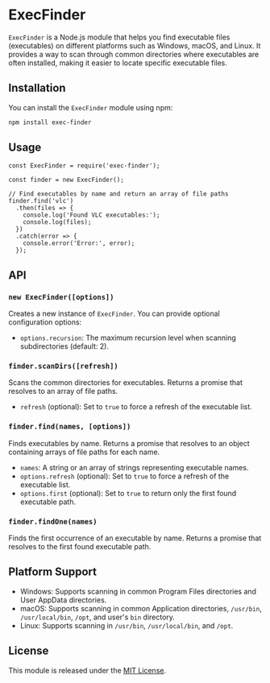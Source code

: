 # ExecFinder

`ExecFinder` is a Node.js module that helps you find executable files (executables) on different platforms such as Windows, macOS, and Linux. It provides a way to scan through common directories where executables are often installed, making it easier to locate specific executable files.

## Installation

You can install the `ExecFinder` module using npm:

```sh
npm install exec-finder
```

## Usage

```
const ExecFinder = require('exec-finder');

const finder = new ExecFinder();

// Find executables by name and return an array of file paths
finder.find('vlc')
  .then(files => {
    console.log('Found VLC executables:');
    console.log(files);
  })
  .catch(error => {
    console.error('Error:', error);
  });
```

## API

### `new ExecFinder([options])`

Creates a new instance of `ExecFinder`. You can provide optional configuration options:

- `options.recursion`: The maximum recursion level when scanning subdirectories (default: 2).

### `finder.scanDirs([refresh])`

Scans the common directories for executables. Returns a promise that resolves to an array of file paths.

- `refresh` (optional): Set to `true` to force a refresh of the executable list.

### `finder.find(names, [options])`

Finds executables by name. Returns a promise that resolves to an object containing arrays of file paths for each name.

- `names`: A string or an array of strings representing executable names.
- `options.refresh` (optional): Set to `true` to force a refresh of the executable list.
- `options.first` (optional): Set to `true` to return only the first found executable path.

### `finder.findOne(names)`

Finds the first occurrence of an executable by name. Returns a promise that resolves to the first found executable path.

## Platform Support

- Windows: Supports scanning in common Program Files directories and User AppData directories.
- macOS: Supports scanning in common Application directories, `/usr/bin`, `/usr/local/bin`, `/opt`, and user's `bin` directory.
- Linux: Supports scanning in `/usr/bin`, `/usr/local/bin`, and `/opt`.

## License

This module is released under the [MIT License](https://opensource.org/licenses/MIT).


